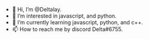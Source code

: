 - 👋 Hi, I’m @Deltalay.
- 👀 I’m interested in javascript, and python.
- 🌱 I’m currently learning javascript, python, and c++.
- 📫 How to reach me by discord Delta#6755.

<!---
Deltalay/Deltalay is a ✨ special ✨ repository because its `README.md` (this file) appears on your GitHub profile.
You can click the Preview link to take a look at your changes.
--->
